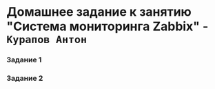 # Домашнее задание к занятию "Система мониторинга Zabbix" - `Курапов Антон`


### Задание 1


### Задание 2
